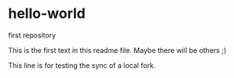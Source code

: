 # hello-world
first repository

This is the first text in this readme file.
Maybe there will be others ;)

This line is for testing the sync of a local fork.
